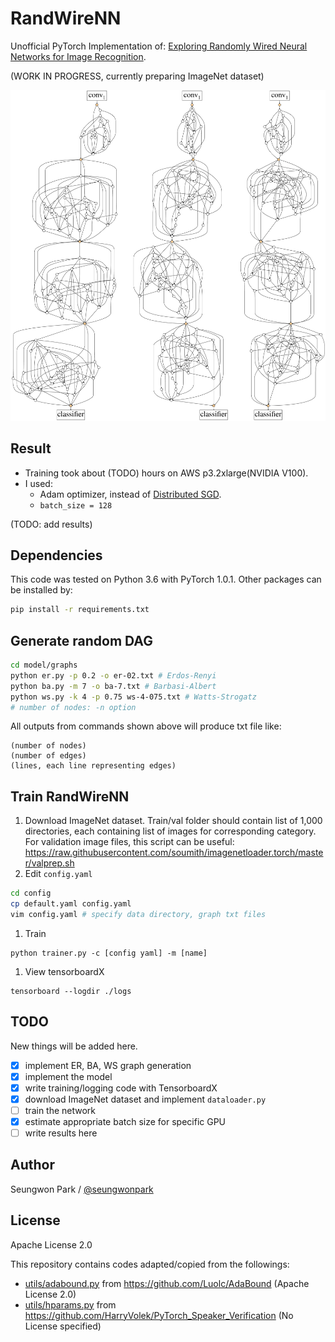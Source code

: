 # RandWireNN
Unofficial PyTorch Implementation of:
[Exploring Randomly Wired Neural Networks for Image Recognition](https://arxiv.org/abs/1904.01569).

(WORK IN PROGRESS, currently preparing ImageNet dataset)

![](./assets/teaser.png)

## Result

- Training took about (TODO) hours on AWS p3.2xlarge(NVIDIA V100).
- I used:
  - Adam optimizer, instead of [Distributed SGD](https://arxiv.org/abs/1706.02677).
  - `batch_size = 128`

(TODO: add results)

## Dependencies

This code was tested on Python 3.6 with PyTorch 1.0.1. Other packages can be installed by:
```bash
pip install -r requirements.txt
```

## Generate random DAG

```bash
cd model/graphs
python er.py -p 0.2 -o er-02.txt # Erdos-Renyi
python ba.py -m 7 -o ba-7.txt # Barbasi-Albert
python ws.py -k 4 -p 0.75 ws-4-075.txt # Watts-Strogatz
# number of nodes: -n option
```

All outputs from commands shown above will produce txt file like:
```
(number of nodes)
(number of edges)
(lines, each line representing edges)
```

## Train RandWireNN

1. Download ImageNet dataset. Train/val folder should contain list of 1,000 directories, each containing list of images for corresponding category. For validation image files, this script can be useful: https://raw.githubusercontent.com/soumith/imagenetloader.torch/master/valprep.sh
1. Edit `config.yaml`
  ```bash
  cd config
  cp default.yaml config.yaml
  vim config.yaml # specify data directory, graph txt files
  ```
1. Train
  ```
  python trainer.py -c [config yaml] -m [name]
  ```
1. View tensorboardX
  ```
  tensorboard --logdir ./logs
  ```

## TODO

New things will be added here.

- [x] implement ER, BA, WS graph generation
- [x] implement the model
- [x] write training/logging code with TensorboardX
- [x] download ImageNet dataset and implement `dataloader.py`
- [ ] train the network
- [x] estimate appropriate batch size for specific GPU
- [ ] write results here

## Author

Seungwon Park / [@seungwonpark](http://swpark.me)

## License

Apache License 2.0

This repository contains codes adapted/copied from the followings:
- [utils/adabound.py](./utils/adabound.py) from https://github.com/Luolc/AdaBound (Apache License 2.0)
- [utils/hparams.py](./utils/hparams.py) from https://github.com/HarryVolek/PyTorch_Speaker_Verification (No License specified)
